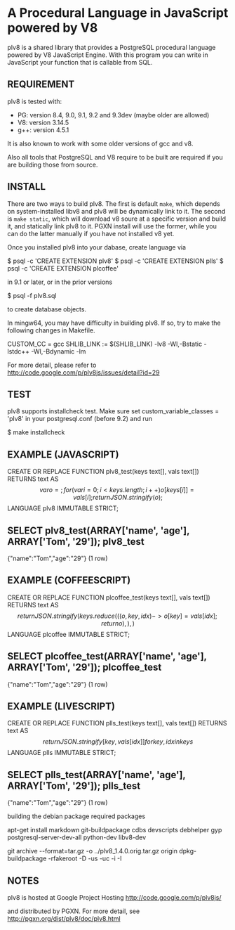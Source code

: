 A Procedural Language in JavaScript powered by V8
=================================================

plv8 is a shared library that provides a PostgreSQL procedural language powered
by V8 JavaScript Engine.  With this program you can write in JavaScript your
function that is callable from SQL.

REQUIREMENT
-----------

plv8 is tested with:

- PG: version 8.4, 9.0, 9.1, 9.2 and 9.3dev (maybe older are allowed)
- V8: version 3.14.5
- g++: version 4.5.1

It is also known to work with some older versions of gcc and v8.

Also all tools that PostgreSQL and V8 require to be built are required if you
are building those from source.

INSTALL
-------

There are two ways to build plv8.  The first is default `make`, which depends
on system-installed libv8 and plv8 will be dynamically link to it.  The second
is `make static`, which will download v8 soure at a specific version and build
it, and statically link plv8 to it.  PGXN install will use the former, while
you can do the latter manually if you have not installed v8 yet.

Once you installed plv8 into your dabase, create language via

  $ psql -c 'CREATE EXTENSION plv8'
  $ psql -c 'CREATE EXTENSION plls'
  $ psql -c 'CREATE EXTENSION plcoffee'

in 9.1 or later, or in the prior versions

  $ psql -f plv8.sql

to create database objects.

In mingw64, you may have difficulty in building plv8.  If so, try to make
the following changes in Makefile.

  CUSTOM_CC = gcc
  SHLIB_LINK := $(SHLIB_LINK) -lv8 -Wl,-Bstatic -lstdc++ -Wl,-Bdynamic -lm

For more detail, please refer to http://code.google.com/p/plv8js/issues/detail?id=29

TEST
----

plv8 supports installcheck test.  Make sure set custom_variable_classes = 'plv8'
in your postgresql.conf (before 9.2) and run

  $ make installcheck

EXAMPLE (JAVASCRIPT)
--------------------

  CREATE OR REPLACE FUNCTION plv8_test(keys text[], vals text[])
  RETURNS text AS $$
    var o = {};
    for(var i=0; i<keys.length; i++){
      o[keys[i]] = vals[i];
    }
    return JSON.stringify(o);
  $$ LANGUAGE plv8 IMMUTABLE STRICT;
  
  SELECT plv8_test(ARRAY['name', 'age'], ARRAY['Tom', '29']);
           plv8_test        
  ---------------------------
   {"name":"Tom","age":"29"}
  (1 row)

EXAMPLE (COFFEESCRIPT)
----------------------

  CREATE OR REPLACE FUNCTION plcoffee_test(keys text[], vals text[])
  RETURNS text AS $$
    return JSON.stringify(keys.reduce(((o, key, idx) ->
      o[key] = vals[idx]; return o), {}), {})
  $$ LANGUAGE plcoffee IMMUTABLE STRICT;
  
  SELECT plcoffee_test(ARRAY['name', 'age'], ARRAY['Tom', '29']);
         plcoffee_test       
  ---------------------------
   {"name":"Tom","age":"29"}
  (1 row)

EXAMPLE (LIVESCRIPT)
--------------------

  CREATE OR REPLACE FUNCTION plls_test(keys text[], vals text[])
  RETURNS text AS $$
    return JSON.stringify { [key, vals[idx]] for key, idx in keys }
  $$ LANGUAGE plls IMMUTABLE STRICT;
  
  SELECT plls_test(ARRAY['name', 'age'], ARRAY['Tom', '29']);
           plls_test        
  ---------------------------
   {"name":"Tom","age":"29"}
  (1 row)

building the debian package
required packages

apt-get install markdown git-buildpackage cdbs devscripts debhelper gyp postgresql-server-dev-all python-dev libv8-dev

git archive --format=tar.gz -o ../plv8_1.4.0.orig.tar.gz origin
dpkg-buildpackage -rfakeroot -D -us -uc -i -I

NOTES
-----
plv8 is hosted at Google Project Hosting
http://code.google.com/p/plv8js/

and distributed by PGXN.  For more detail, see
http://pgxn.org/dist/plv8/doc/plv8.html
